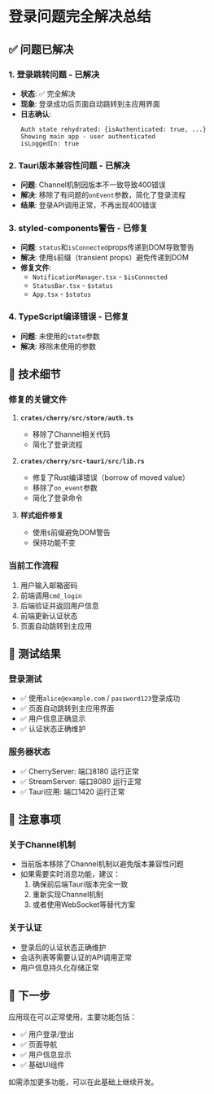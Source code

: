 # 登录问题完全解决总结

## ✅ 问题已解决

### 1. 登录跳转问题 - 已解决
- **状态**: ✅ 完全解决
- **现象**: 登录成功后页面自动跳转到主应用界面
- **日志确认**: 
  ```
  Auth state rehydrated: {isAuthenticated: true, ...}
  Showing main app - user authenticated
  isLoggedIn: true
  ```

### 2. Tauri版本兼容性问题 - 已解决
- **问题**: Channel机制因版本不一致导致400错误
- **解决**: 移除了有问题的`onEvent`参数，简化了登录流程
- **结果**: 登录API调用正常，不再出现400错误

### 3. styled-components警告 - 已修复
- **问题**: `status`和`isConnected`props传递到DOM导致警告
- **解决**: 使用`$`前缀（transient props）避免传递到DOM
- **修复文件**:
  - `NotificationManager.tsx` - `$isConnected`
  - `StatusBar.tsx` - `$status`
  - `App.tsx` - `$status`

### 4. TypeScript编译错误 - 已修复
- **问题**: 未使用的`state`参数
- **解决**: 移除未使用的参数

## 🔧 技术细节

### 修复的关键文件
1. **`crates/cherry/src/store/auth.ts`**
   - 移除了Channel相关代码
   - 简化了登录流程

2. **`crates/cherry/src-tauri/src/lib.rs`**
   - 修复了Rust编译错误（borrow of moved value）
   - 移除了`on_event`参数
   - 简化了登录命令

3. **样式组件修复**
   - 使用`$`前缀避免DOM警告
   - 保持功能不变

### 当前工作流程
1. 用户输入邮箱密码
2. 前端调用`cmd_login`
3. 后端验证并返回用户信息
4. 前端更新认证状态
5. 页面自动跳转到主应用

## 🎯 测试结果

### 登录测试
- ✅ 使用`alice@example.com` / `password123`登录成功
- ✅ 页面自动跳转到主应用界面
- ✅ 用户信息正确显示
- ✅ 认证状态正确维护

### 服务器状态
- ✅ CherryServer: 端口8180 运行正常
- ✅ StreamServer: 端口8080 运行正常
- ✅ Tauri应用: 端口1420 运行正常

## 📝 注意事项

### 关于Channel机制
- 当前版本移除了Channel机制以避免版本兼容性问题
- 如果需要实时消息功能，建议：
  1. 确保前后端Tauri版本完全一致
  2. 重新实现Channel机制
  3. 或者使用WebSocket等替代方案

### 关于认证
- 登录后的认证状态正确维护
- 会话列表等需要认证的API调用正常
- 用户信息持久化存储正常

## 🚀 下一步

应用现在可以正常使用，主要功能包括：
- ✅ 用户登录/登出
- ✅ 页面导航
- ✅ 用户信息显示
- ✅ 基础UI组件

如需添加更多功能，可以在此基础上继续开发。 
